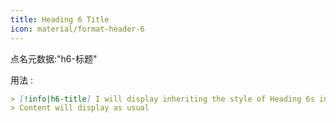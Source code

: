 ```yaml
---
title: Heading 6 Title
icon: material/format-header-6
---
```


点名元数据:"h6-标题"

用法 :
```md
> [!info|h6-title] I will display inheriting the style of Heading 6s in this theme
> Content will display as usual
```